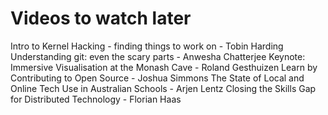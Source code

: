 # Videos to watch later

Intro to Kernel Hacking - finding things to work on - Tobin Harding
Understanding git: even the scary parts - Anwesha Chatterjee
Keynote: Immersive Visualisation at the Monash Cave - Roland Gesthuizen
Learn by Contributing to Open Source - Joshua Simmons
The State of Local and Online Tech Use in Australian Schools - Arjen Lentz
Closing the Skills Gap for Distributed Technology - Florian Haas

